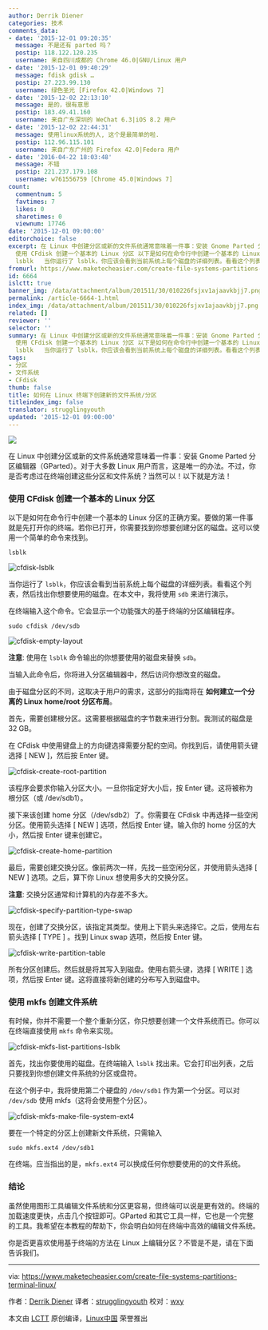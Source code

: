 ```yaml
---
author: Derrik Diener
categories: 技术
comments_data:
- date: '2015-12-01 09:20:35'
  message: 不是还有 parted 吗？
  postip: 118.122.120.235
  username: 来自四川成都的 Chrome 46.0|GNU/Linux 用户
- date: '2015-12-01 09:40:29'
  message: fdisk gdisk …
  postip: 27.223.99.130
  username: 绿色圣光 [Firefox 42.0|Windows 7]
- date: '2015-12-02 22:13:10'
  message: 是的，很有意思
  postip: 183.49.41.160
  username: 来自广东深圳的 WeChat 6.3|iOS 8.2 用户
- date: '2015-12-02 22:44:31'
  message: 使用linux系统的人, 这个是最简单的啦.
  postip: 112.96.115.101
  username: 来自广东广州的 Firefox 42.0|Fedora 用户
- date: '2016-04-22 18:03:48'
  message: 不错
  postip: 221.237.179.108
  username: w761556759 [Chrome 45.0|Windows 7]
count:
  commentnum: 5
  favtimes: 7
  likes: 0
  sharetimes: 0
  viewnum: 17746
date: '2015-12-01 09:00:00'
editorchoice: false
excerpt: 在 Linux 中创建分区或新的文件系统通常意味着一件事：安装 Gnome Parted 分区编辑器（GParted）。对于大多数 Linux 用户而言，这是唯一的办法。不过，你是否考虑过在终端创建这些分区和文件系统？当然可以！以下就是方法！
  使用 CFdisk 创建一个基本的 Linux 分区 以下是如何在命令行中创建一个基本的 Linux 分区的正确方案。要做的第一件事就是先打开你的终端。若你已打开，你需要找到你想要创建分区的磁盘。这可以使用一个简单的命令来找到。
  lsblk   当你运行了 lsblk，你应该会看到当前系统上每个磁盘的详细列表。看看这个列表，然后
fromurl: https://www.maketecheasier.com/create-file-systems-partitions-terminal-linux/
id: 6664
islctt: true
banner_img: /data/attachment/album/201511/30/010226fsjxv1ajaavkbjj7.png
permalink: /article-6664-1.html
index_img: /data/attachment/album/201511/30/010226fsjxv1ajaavkbjj7.png.thumb.jpg
related: []
reviewer: ''
selector: ''
summary: 在 Linux 中创建分区或新的文件系统通常意味着一件事：安装 Gnome Parted 分区编辑器（GParted）。对于大多数 Linux 用户而言，这是唯一的办法。不过，你是否考虑过在终端创建这些分区和文件系统？当然可以！以下就是方法！
  使用 CFdisk 创建一个基本的 Linux 分区 以下是如何在命令行中创建一个基本的 Linux 分区的正确方案。要做的第一件事就是先打开你的终端。若你已打开，你需要找到你想要创建分区的磁盘。这可以使用一个简单的命令来找到。
  lsblk   当你运行了 lsblk，你应该会看到当前系统上每个磁盘的详细列表。看看这个列表，然后
tags:
- 分区
- 文件系统
- CFdisk
thumb: false
title: 如何在 Linux 终端下创建新的文件系统/分区
titleindex_img: false
translator: strugglingyouth
updated: '2015-12-01 09:00:00'
---
```


![](/data/attachment/album/201511/30/010226fsjxv1ajaavkbjj7.png)


在 Linux 中创建分区或新的文件系统通常意味着一件事：安装 Gnome Parted 分区编辑器（GParted）。对于大多数 Linux 用户而言，这是唯一的办法。不过，你是否考虑过在终端创建这些分区和文件系统？当然可以！以下就是方法！


### 使用 CFdisk 创建一个基本的 Linux 分区


以下是如何在命令行中创建一个基本的 Linux 分区的正确方案。要做的第一件事就是先打开你的终端。若你已打开，你需要找到你想要创建分区的磁盘。这可以使用一个简单的命令来找到。



```
lsblk

```

![cfdisk-lsblk](/data/attachment/album/201511/30/010226qc0o50hcokokm515.png)


当你运行了 `lsblk`，你应该会看到当前系统上每个磁盘的详细列表。看看这个列表，然后找出你想要使用的磁盘。在本文中，我将使用 `sdb` 来进行演示。


在终端输入这个命令。它会显示一个功能强大的基于终端的分区编辑程序。



```
sudo cfdisk /dev/sdb

```

![cfdisk-empty-layout](/data/attachment/album/201511/30/010226wkalek56f5vy5a85.png)


**注意**: 使用在 `lsblk` 命令输出的你想要使用的磁盘来替换 `sdb`。


当输入此命令后，你将进入分区编辑器中，然后访问你想改变的磁盘。


由于磁盘分区的不同，这取决于用户的需求，这部分的指南将在 **如何建立一个分离的 Linux home/root 分区布局**。


首先，需要创建根分区。这需要根据磁盘的字节数来进行分割。我测试的磁盘是 32 GB。


在 CFdisk 中使用键盘上的方向键选择需要分配的空间。你找到后，请使用箭头键选择 [ NEW ]，然后按 Enter 键。


![cfdisk-create-root-partition](/data/attachment/album/201511/30/010227jmz93ou2o3o1b3on.png)


该程序会要求你输入分区大小。一旦你指定好大小后，按 Enter 键。这将被称为根分区（或 /dev/sdb1）。


接下来该创建 home 分区（/dev/sdb2）了。你需要在 CFdisk 中再选择一些空闲分区。使用箭头选择 [ NEW ] 选项，然后按 Enter 键。输入你的 home 分区的大小，然后按 Enter 键来创建它。


![cfdisk-create-home-partition](/data/attachment/album/201511/30/010227trp7cc75z4n0rddr.png)


最后，需要创建交换分区。像前两次一样，先找一些空闲分区，并使用箭头选择 [ NEW ] 选项。之后，算下你 Linux 想使用多大的交换分区。


**注意**: 交换分区通常和计算机的内存差不多大。


![cfdisk-specify-partition-type-swap](/data/attachment/album/201511/30/010227mhjsoscx2qfsz4nz.png)


现在，创建了交换分区，该指定其类型。使用上下箭头来选择它。之后，使用左右箭头选择 [ TYPE ] 。找到 Linux swap 选项，然后按 Enter 键。


![cfdisk-write-partition-table](/data/attachment/album/201511/30/010227hixwtd5boif7qhdv.jpg)


所有分区创建后。然后就是将其写入到磁盘。使用右箭头键，选择 [ WRITE ] 选项，然后按 Enter 键。这将直接将新创建的分布写入到磁盘中。


### 使用 mkfs 创建文件系统


有时候，你并不需要一个整个重新分区，你只想要创建一个文件系统而已。你可以在终端直接使用 `mkfs` 命令来实现。


![cfdisk-mkfs-list-partitions-lsblk](/data/attachment/album/201511/30/010228pcmfycgyw22a2dg2.png)


首先，找出你要使用的磁盘。在终端输入 `lsblk` 找出来。它会打印出列表，之后只要找到你想创建文件系统的分区或盘符。


在这个例子中，我将使用第二个硬盘的 `/dev/sdb1` 作为第一个分区。可以对 `/dev/sdb` 使用 mkfs（这将会使用整个分区）。


![cfdisk-mkfs-make-file-system-ext4](/data/attachment/album/201511/30/010228k5z33xbzdxoxvutx.png)


要在一个特定的分区上创建新文件系统，只需输入



```
sudo mkfs.ext4 /dev/sdb1

```

在终端。应当指出的是，`mkfs.ext4` 可以换成任何你想要使用的的文件系统。


### 结论


虽然使用图形工具编辑文件系统和分区更容易，但终端可以说是更有效的。终端的加载速度更快，点击几个按钮即可。GParted 和其它工具一样，它也是一个完整的工具。我希望在本教程的帮助下，你会明白如何在终端中高效的编辑文件系统。


你是否更喜欢使用基于终端的方法在 Linux 上编辑分区？不管是不是，请在下面告诉我们。




---


via: <https://www.maketecheasier.com/create-file-systems-partitions-terminal-linux/>


作者：[Derrik Diener](https://www.maketecheasier.com/author/derrikdiener/) 译者：[strugglingyouth](https://github.com/strugglingyouth) 校对：[wxy](https://github.com/wxy)


本文由 [LCTT](https://github.com/LCTT/TranslateProject) 原创编译，[Linux中国](https://linux.cn/) 荣誉推出